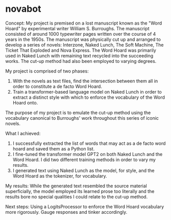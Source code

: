 # novabot

Concept:
My project is premised on a lost manuscript known as the "Word Hoard" by experimental writer William S. Burroughs. The manuscript consisted of around 1000 typewriter pages written over the course of 4 years in the 1950s. The manuscript was physically cut up and arranged to develop a series of novels: Interzone, Naked Lunch, The Soft Machine, The Ticket That Exploded and Nova Express. The Word Hoard was primarily used in Naked Lunch with remaining text recycled into the succeeding works. The cut-up method had also been employed to varying degrees. 

My project is comprised of two phases:
1. With the novels as text files, find the intersection between them all in order to constitute a de facto Word Hoard. 
2. Train a transformer-based language model on Naked Lunch in order to extract a distinct style with which to enforce the vocabulary of the Word Hoard onto. 

The purpose of my project is to emulate the cut-up method using the vocabulary canonical to Burroughs' work throughout this series of iconic novels. 

What I achieved:
1. I successfully extracted the list of words that may act as a de facto word hoard and saved them as a Python list. 
2. I fine-tuned the transformer model GPT2 on both Naked Lunch and the Word Hoard. I did two different training methods in order to vary my results. 
3. I generated text using Naked Lunch as the model, for style, and the Word Hoard as the tokenizer, for vocabulary. 

My results:
While the generated text resembled the source material superficially, the model employed its learned prose too literally and the results bore no special qualities I could relate to the cut-up method. 

Next steps:
Using a LogitsProcessor to enforce the Word Hoard vocabulary more rigorously. Gauge responses and tinker accordingly. 
